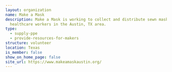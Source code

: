 ```yaml
---
layout: organization
name: Make a Mask
description: Make a Mask is working to collect and distribute sewn masks to
  healthcare workers in the Austin, TX area.
type:
  - supply-ppe
  - provide-resources-for-makers
structure: volunteer
location: Texas
is_member: false
show_on_home_page: false
site_url: https://www.makeamaskaustin.org/
---
```

